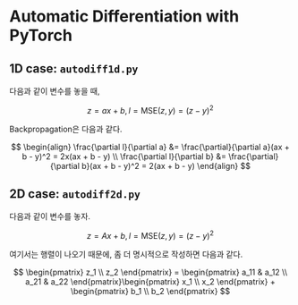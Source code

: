 # Automatic Differentiation with PyTorch

## 1D case: `autodiff1d.py`
다음과 같이 변수를 놓을 때,

$$
z = ax + b, l = \mathrm{MSE}(z, y) = (z - y)^2
$$

Backpropagation은 다음과 같다.

$$
\begin{align}
  \frac{\partial l}{\partial a} &= \frac{\partial}{\partial a}(ax + b - y)^2 = 2x(ax + b - y) \\
  \frac{\partial l}{\partial b} &= \frac{\partial}{\partial b}(ax + b - y)^2 = 2(ax + b - y)
\end{align}
$$

## 2D case: `autodiff2d.py`
다음과 같이 변수를 놓자.

$$
z = Ax + b, l = \mathrm{MSE}(z, y) = (z - y)^2
$$

여기서는 행렬이 나오기 때문에, 좀 더 명시적으로 작성하면 다음과 같다.

$$
\begin{pmatrix} z_1 \\ z_2 \end{pmatrix} = \begin{pmatrix} a_11 & a_12 \\ a_21 & a_22 \end{pmatrix}\begin{pmatrix} x_1 \\ x_2 \end{pmatrix} + \begin{pmatrix} b_1 \\ b_2 \end{pmatrix}
$$

